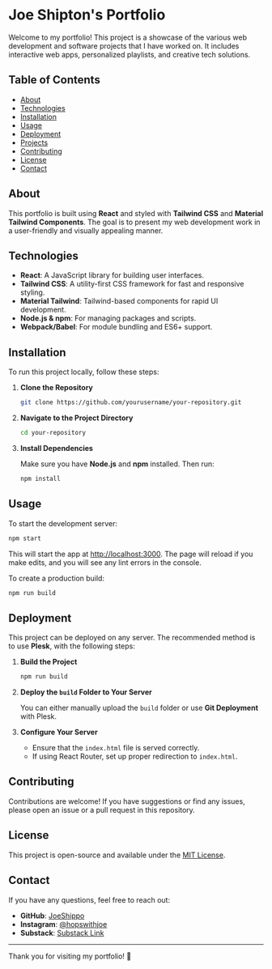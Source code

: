 
# Joe Shipton's Portfolio

Welcome to my portfolio! This project is a showcase of the various web development and software projects that I have worked on. It includes interactive web apps, personalized playlists, and creative tech solutions.

## Table of Contents

- [About](#about)
- [Technologies](#technologies)
- [Installation](#installation)
- [Usage](#usage)
- [Deployment](#deployment)
- [Projects](#projects)
- [Contributing](#contributing)
- [License](#license)
- [Contact](#contact)

## About

This portfolio is built using **React** and styled with **Tailwind CSS** and **Material Tailwind Components**. The goal is to present my web development work in a user-friendly and visually appealing manner.

## Technologies

- **React**: A JavaScript library for building user interfaces.
- **Tailwind CSS**: A utility-first CSS framework for fast and responsive styling.
- **Material Tailwind**: Tailwind-based components for rapid UI development.
- **Node.js & npm**: For managing packages and scripts.
- **Webpack/Babel**: For module bundling and ES6+ support.

## Installation

To run this project locally, follow these steps:

1. **Clone the Repository**

    ```bash
    git clone https://github.com/yourusername/your-repository.git
    ```

2. **Navigate to the Project Directory**

    ```bash
    cd your-repository
    ```

3. **Install Dependencies**

    Make sure you have **Node.js** and **npm** installed. Then run:

    ```bash
    npm install
    ```

## Usage

To start the development server:

```bash
npm start
```

This will start the app at [http://localhost:3000](http://localhost:3000). The page will reload if you make edits, and you will see any lint errors in the console.

To create a production build:

```bash
npm run build
```

## Deployment

This project can be deployed on any server. The recommended method is to use **Plesk**, with the following steps:

1. **Build the Project**

    ```bash
    npm run build
    ```

2. **Deploy the `build` Folder to Your Server**

    You can either manually upload the `build` folder or use **Git Deployment** with Plesk.

3. **Configure Your Server**

    - Ensure that the `index.html` file is served correctly.
    - If using React Router, set up proper redirection to `index.html`.

## Contributing

Contributions are welcome! If you have suggestions or find any issues, please open an issue or a pull request in this repository.

## License

This project is open-source and available under the [MIT License](LICENSE).

## Contact

If you have any questions, feel free to reach out:

- **GitHub**: [JoeShippo](https://github.com/JoeShippo)
- **Instagram**: [@hopswithjoe](https://instagram.com/hopswithjoe)
- **Substack**: [Substack Link](https://substack-link.com)

---

Thank you for visiting my portfolio! 🚀
